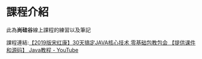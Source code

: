 # 課程介紹

此為**尚硅谷**線上課程的練習以及筆記



課程連結:[【2019版宋红康】30天搞定JAVA核心技术 零基础包教包会 【提供课件和源码】 Java教程 - YouTube](https://www.youtube.com/playlist?list=PLmOn9nNkQxJH0qBIrtV6otI0Ep4o2q67A)

